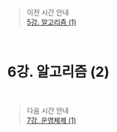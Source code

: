 > 이전 시간 안내  
> [5강. 알고리즘 (1)         ](./05_Algorithm1.md)  

<br>

# 6강. 알고리즘 (2)           

<br>

> 다음 시간 안내  
> [7강. 운영체제 (1)](./07_Operating_System1.md)  